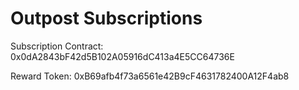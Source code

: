 # Outpost Subscriptions

Subscription Contract: 0x0dA2843bF42d5B102A05916dC413a4E5CC64736E

Reward Token: 0xB69afb4f73a6561e42B9cF4631782400A12F4ab8
